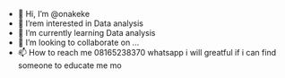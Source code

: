 - 👋 Hi, I’m @onakeke
- 👀 I’rem interested in Data analysis
- 🌱 I’m currently learning Data analysis
- 💞️ I’m looking to collaborate on ...
- 📫 How to reach me 08165238370 whatsapp
 i will greatful if i can find someone to educate me mo
